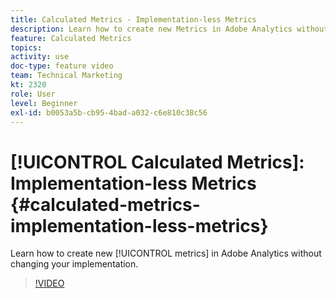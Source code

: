 ```yaml
---
title: Calculated Metrics - Implementation-less Metrics
description: Learn how to create new Metrics in Adobe Analytics without changing your implementation.
feature: Calculated Metrics
topics: 
activity: use
doc-type: feature video
team: Technical Marketing
kt: 2320
role: User
level: Beginner
exl-id: b0053a5b-cb95-4bad-a032-c6e810c38c56
---
```

# [!UICONTROL Calculated Metrics]: Implementation-less Metrics {#calculated-metrics-implementation-less-metrics}

Learn how to create new [!UICONTROL metrics] in Adobe Analytics without changing your implementation.

>[!VIDEO](https://video.tv.adobe.com/v/25407/?quality=12)
